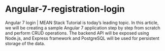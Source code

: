 # Angular-7-registration-login
Angular 7 login | MEAN Stack Tutorial is today’s leading topic. In this article, we will be creating a sample Angular 7 application step by step from scratch and perform CRUD operations. The backend API will be exposed using Node.js, and Express framework and PostgreSQL will be used for persistent storage of the data.
